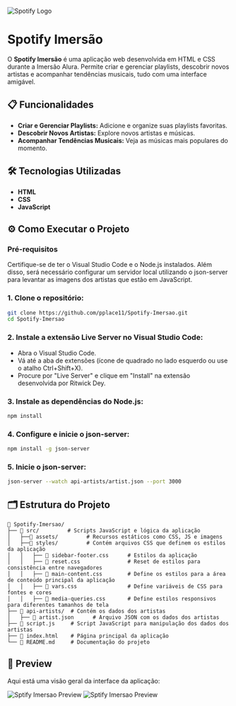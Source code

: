 ![Spotify Logo](https://upload.wikimedia.org/wikipedia/commons/1/19/Spotify_logo_without_text.svg)

# Spotify Imersão

O **Spotify Imersão** é uma aplicação web desenvolvida em HTML e CSS durante a Imersão Alura. Permite criar e gerenciar playlists, descobrir novos artistas e acompanhar tendências musicais, tudo com uma interface amigável.

## 📋 Funcionalidades

- **Criar e Gerenciar Playlists:** Adicione e organize suas playlists favoritas.
- **Descobrir Novos Artistas:** Explore novos artistas e músicas.
- **Acompanhar Tendências Musicais:** Veja as músicas mais populares do momento.

## 🛠️ Tecnologias Utilizadas

- **HTML** 
- **CSS**
- **JavaScript**

## ⚙️ Como Executar o Projeto

### Pré-requisitos

Certifique-se de ter o Visual Studio Code e o Node.js instalados. Além disso, será necessário configurar um servidor local utilizando o json-server para levantar as imagens dos artistas que estão em JavaScript.

### 1. **Clone o repositório:**

```bash
git clone https://github.com/pplace11/Spotify-Imersao.git
cd Spotify-Imersao
```

### 2. **Instale a extensão Live Server no Visual Studio Code:**

- Abra o Visual Studio Code.
- Vá até a aba de extensões (ícone de quadrado no lado esquerdo ou use o atalho Ctrl+Shift+X).
- Procure por "Live Server" e clique em "Install" na extensão desenvolvida por Ritwick Dey.

### 3. **Instale as dependências do Node.js:**
```bash
npm install
```

### 4. **Configure e inicie o json-server:**
```bash
npm install -g json-server
```

### 5. **Inicie o json-server:**
```bash
json-server --watch api-artists/artist.json --port 3000
```

## 🗂️ Estrutura do Projeto

```plaintext
📁 Spotify-Imersao/
├── 📂 src/         # Scripts JavaScript e lógica da aplicação
│   ├──📂 assets/         # Recursos estáticos como CSS, JS e imagens
│   ├──📂 styles/         # Contém arquivos CSS que definem os estilos da aplicação
│   │   ├── 📄 sidebar-footer.css      # Estilos da aplicação
│   │   ├── 📄 reset.css               # Reset de estilos para consistência entre navegadores
│   │   ├── 📄 main-content.css        # Define os estilos para a área de conteúdo principal da aplicação
│   │   ├── 📄 vars.css                # Define variáveis de CSS para fontes e cores
│   │   ├── 📄 media-queries.css       # Define estilos responsivos para diferentes tamanhos de tela
├── 📂 api-artists/  # Contém os dados dos artistas
│   ├── 📄 artist.json      # Arquivo JSON com os dados dos artistas
├── 📄 script.js     # Script JavaScript para manipulação dos dados dos artistas
├── 📄 index.html    # Página principal da aplicação
└── 📄 README.md     # Documentação do projeto
```

## 📸 Preview

Aqui está uma visão geral da interface da aplicação:

![Sptify Imersao Preview](src/assets/web/principal.png)
![Sptify Imersao Preview](src/assets/web/segundo.png)
